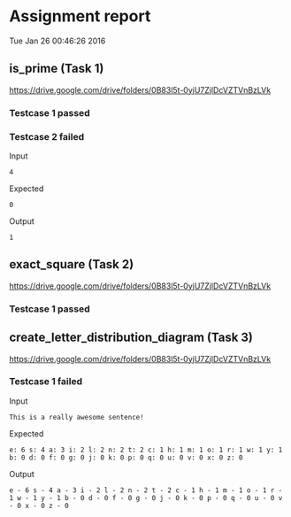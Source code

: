 # Assignment report
Tue Jan 26 00:46:26 2016
## is_prime (Task 1)
https://drive.google.com/drive/folders/0B83l5t-0yjU7ZjlDcVZTVnBzLVk

### Testcase 1 passed
### Testcase 2 failed
Input
```
4
```


Expected
```
0
```


Output
```
1
```

## exact_square (Task 2)
https://drive.google.com/drive/folders/0B83l5t-0yjU7ZjlDcVZTVnBzLVk

### Testcase 1 passed
## create_letter_distribution_diagram (Task 3)
https://drive.google.com/drive/folders/0B83l5t-0yjU7ZjlDcVZTVnBzLVk

### Testcase 1 failed
Input
```
This is a really awesome sentence!
```


Expected
```
e: 6 s: 4 a: 3 i: 2 l: 2 n: 2 t: 2 c: 1 h: 1 m: 1 o: 1 r: 1 w: 1 y: 1 b: 0 d: 0 f: 0 g: 0 j: 0 k: 0 p: 0 q: 0 u: 0 v: 0 x: 0 z: 0
```


Output
```
e - 6 s - 4 a - 3 i - 2 l - 2 n - 2 t - 2 c - 1 h - 1 m - 1 o - 1 r - 1 w - 1 y - 1 b - 0 d - 0 f - 0 g - 0 j - 0 k - 0 p - 0 q - 0 u - 0 v - 0 x - 0 z - 0 
```

